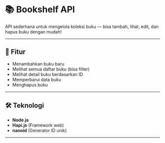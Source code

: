 # 📚 Bookshelf API

API sederhana untuk mengelola koleksi buku — bisa tambah, lihat, edit, dan hapus buku dengan mudah!

---

## 🚀 Fitur

- Menambahkan buku baru 
- Melihat semua daftar buku (bisa filter) 
- Melihat detail buku berdasarkan ID 
- Memperbarui data buku 
- Menghapus buku 

---

## 🛠 Teknologi

- **Node.js**
- **Hapi.js** (Framework web)
- **nanoid** (Generator ID unik)

---
